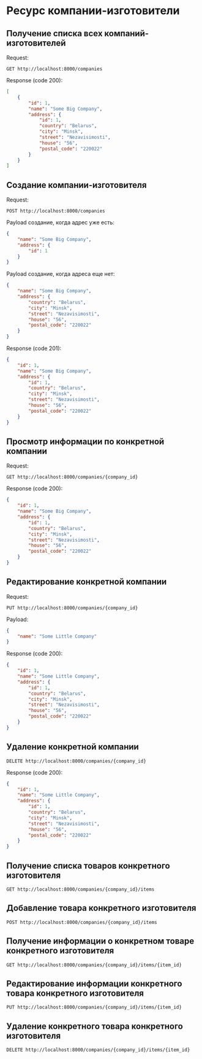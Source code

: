 # Ресурс компании-изготовители

## Получение списка всех компаний-изготовителей

Request:
```http request
GET http://localhost:8000/companies
```

Response (code 200):
```json
[
    {
        "id": 1,
        "name": "Some Big Company",
        "address": {
            "id": 1,
            "country": "Belarus",
            "city": "Minsk",
            "street": "Nezavisimosti",
            "house": "56",
            "postal_code": "220022"
        }
    }
]
```

## Создание компании-изготовителя

Request:
```http request
POST http://localhost:8000/companies
```

Payload создание, когда адрес уже есть:
```json
{
    "name": "Some Big Company",
    "address": {
        "id": 1
    }
}
```

Payload создание, когда адреса еще нет:
```json
{
    "name": "Some Big Company",
    "address": {
        "country": "Belarus",
        "city": "Minsk",
        "street": "Nezavisimosti",
        "house": "56",
        "postal_code": "220022"
    }
}
```

Response (code 201):
```json
{
    "id": 1,
    "name": "Some Big Company",
    "address": {
        "id": 1,
        "country": "Belarus",
        "city": "Minsk",
        "street": "Nezavisimosti",
        "house": "56",
        "postal_code": "220022"
    }
}
```

## Просмотр информации по конкретной компании

Request:
```http request
GET http://localhost:8000/companies/{company_id}
```

Response (code 200):
```json
{
    "id": 1,
    "name": "Some Big Company",
    "address": {
        "id": 1,
        "country": "Belarus",
        "city": "Minsk",
        "street": "Nezavisimosti",
        "house": "56",
        "postal_code": "220022"
    }
}
```

## Редактирование конкретной компании

Request:
```http request
PUT http://localhost:8000/companies/{company_id}
```

Payload:
```json
{
    "name": "Some Little Company"
}
```

Response (code 200):
```json
{
    "id": 1,
    "name": "Some Little Company",
    "address": {
        "id": 1,
        "country": "Belarus",
        "city": "Minsk",
        "street": "Nezavisimosti",
        "house": "56",
        "postal_code": "220022"
    }
}
```

## Удаление конкретной компании

```http request
DELETE http://localhost:8000/companies/{company_id}
```

Response (code 200):
```json
{
    "id": 1,
    "name": "Some Little Company",
    "address": {
        "id": 1,
        "country": "Belarus",
        "city": "Minsk",
        "street": "Nezavisimosti",
        "house": "56",
        "postal_code": "220022"
    }
}
```

## Получение списка товаров конкретного изготовителя

```http request
GET http://localhost:8000/companies/{company_id}/items
```

## Добавление товара конкретного изготовителя

```http request
POST http://localhost:8000/companies/{company_id}/items
```

## Получение информации о конкретном товаре конкретного изготовителя

```http request
GET http://localhost:8000/companies/{company_id}/items/{item_id}
```

## Редактирование информации конкретного товара конкретного изготовителя

```http request
PUT http://localhost:8000/companies/{company_id}/items/{item_id}
```

## Удаление конкретного товара конкретного изготовителя

```http request
DELETE http://localhost:8000/companies/{company_id}/items/{item_id}
```